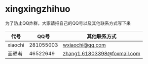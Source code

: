 # xingxingzhihuo
为了防止QQ炸群，大家请把自己的QQ号以及其他联系方式写下来

|  代号    | QQ号      |其他联系方式    |
|---------|-----------|---------------|
| xiaochi |281055003  |wxiaochi@qq.com|
| 面壁者  |46522649   |zhang1.61803398@foxmail.com|
